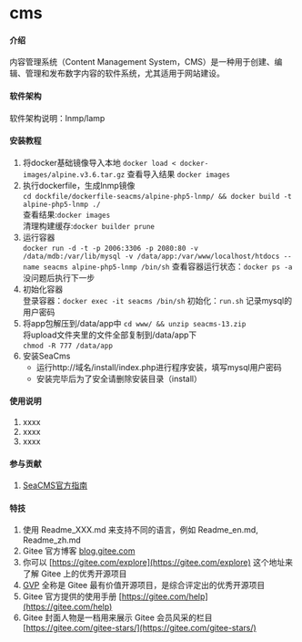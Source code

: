 # cms

#### 介绍
内容管理系统（Content Management System，CMS）是一种用于创建、编辑、管理和发布数字内容的软件系统，尤其适用于网站建设。

#### 软件架构
软件架构说明：lnmp/lamp


#### 安装教程

1.  将docker基础镜像导入本地
    `docker load < docker-images/alpine.v3.6.tar.gz`
    查看导入结果
    `docker images` 
2.  执行dockerfile，生成lnmp镜像   
    `cd dockfile/dockerfile-seacms/alpine-php5-lnmp/ && docker build -t alpine-php5-lnmp ./`  
    查看结果:`docker images`  
    清理构建缓存:`docker builder prune`
3.  运行容器  
    `docker run -d -t -p 2006:3306 -p 2080:80 -v /data/mdb:/var/lib/mysql -v /data/app:/var/www/localhost/htdocs --name seacms alpine-php5-lnmp /bin/sh`
    查看容器运行状态：`docker ps -a` 
    没问题后执行下一步 
4.  初始化容器  
    登录容器：`docker exec -it seacms /bin/sh` 
    初始化：`run.sh` 
    记录mysql的用户密码  
5.  将app包解压到/data/app中 
    `cd www/ && unzip seacms-13.zip`  
    将upload文件夹里的文件全部复制到/data/app下  
    `chmod -R 777 /data/app`  
6.  安装SeaCms  
    - 运行http://域名/install/index.php进行程序安装，填写mysql用户密码 
    - 安装完毕后为了安全请删除安装目录（install） 

#### 使用说明

1.  xxxx
2.  xxxx
3.  xxxx

#### 参与贡献

1.  [SeaCMS官方指南](https://www.seacms.com/doc.htm)


#### 特技

1.  使用 Readme\_XXX.md 来支持不同的语言，例如 Readme\_en.md, Readme\_zh.md
2.  Gitee 官方博客 [blog.gitee.com](https://blog.gitee.com)
3.  你可以 [https://gitee.com/explore](https://gitee.com/explore) 这个地址来了解 Gitee 上的优秀开源项目
4.  [GVP](https://gitee.com/gvp) 全称是 Gitee 最有价值开源项目，是综合评定出的优秀开源项目
5.  Gitee 官方提供的使用手册 [https://gitee.com/help](https://gitee.com/help)
6.  Gitee 封面人物是一档用来展示 Gitee 会员风采的栏目 [https://gitee.com/gitee-stars/](https://gitee.com/gitee-stars/)
